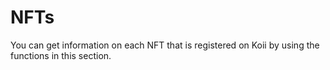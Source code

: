 # NFTs

You can get information on each NFT that is registered on Koii by using the functions in this section.&#x20;
